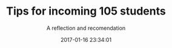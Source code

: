 ---
layout: post
title:  "Tips for incoming 105 students"
subtitle: "A reflection and recomendation"
date:   2017-01-16 23:34:01
categories: [writing, depression]
redirect: https://medium.com/@samslate/tips-for-incoming-105-students-dae3d6e0aa38
---